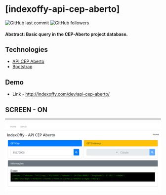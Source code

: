 # [indexoffy-api-cep-aberto]

![GitHub last commit](https://img.shields.io/github/last-commit/FernandoCelmer/indexoffy-api-cep-aberto) ![GitHub followers](https://img.shields.io/github/followers/FernandoCelmer?label=Fernando%20Celmer&style=social)

#### Abstract: Basic query in the CEP-Aberto project database.

## Technologies

- [API CEP Aberto](https://cepaberto.com)
- [Bootstrap](https://getbootstrap.com) 

## Demo

- Link - http://indexoffy.com/dev/api-cep-aberto/ <br> 

## SCREEN - ON 
________________________________
<p>
<img src="https://github.com/FernandoCelmer/indexoffy-api-cep-aberto/blob/master/indexoffy-api-cep-aberto.png?raw=true">
  
